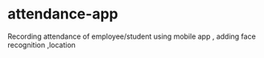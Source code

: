 # attendance-app
Recording attendance of employee/student using mobile app , adding face recognition ,location 
